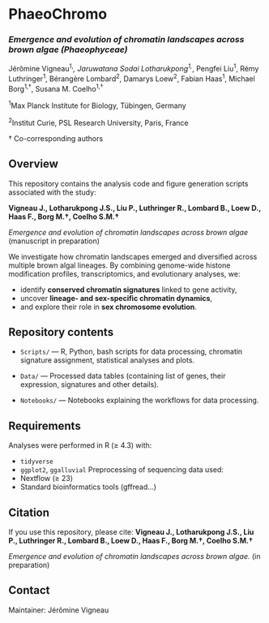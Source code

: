 # PhaeoChromo
### ***Emergence and evolution of chromatin landscapes across brown algae (Phaeophyceae)***

Jérômine Vigneau<sup>1,*</sup>, Jaruwatana Sodai Lotharukpong<sup>1,*</sup>, Pengfei Liu<sup>1</sup>, Rémy Luthringer<sup>1</sup>, Bérangère Lombard<sup>2</sup>, Damarys Loew<sup>2</sup>, Fabian Haas<sup>1</sup>, Michael Borg<sup>1,†</sup>, Susana M. Coelho<sup>1,†</sup> 

<sup>1</sup>Max Planck Institute for Biology, Tübingen, Germany

<sup>2</sup>Institut Curie, PSL Research University, Paris, France

† Co-corresponding authors

## Overview

This repository contains the analysis code and figure generation scripts associated with the study:

**Vigneau J., Lotharukpong J.S., Liu P., Luthringer R., Lombard B., Loew D., Haas F., Borg M.†, Coelho S.M.†**

*Emergence and evolution of chromatin landscapes across brown algae*
(manuscript in preparation)

We investigate how chromatin landscapes emerged and diversified across multiple brown algal lineages. By combining genome-wide histone modification profiles, transcriptomics, and evolutionary analyses, we:
- identify **conserved chromatin signatures** linked to gene activity,
- uncover **lineage- and sex-specific chromatin dynamics**,
- and explore their role in **sex chromosome evolution**.

## Repository contents

* `Scripts/` — R, Python, bash scripts for data processing, chromatin signature assignment, statistical analyses and plots.

* `Data/` — Processed data tables (containing list of genes, their expression, signatures and other details).

* `Notebooks/` — Notebooks explaining the workflows for data processing.

## Requirements

Analyses were performed in R (≥ 4.3) with:
- `tidyverse`
- `ggplot2`, `ggalluvial`
Preprocessing of sequencing data used:
- Nextflow (≥ 23)
- Standard bioinformatics tools (gffread...)

## Citation

If you use this repository, please cite:
**Vigneau J., Lotharukpong J.S., Liu P., Luthringer R., Lombard B., Loew D., Haas F., Borg M.†, Coelho S.M.†**

*Emergence and evolution of chromatin landscapes across brown algae.* (in preparation)

## Contact
Maintainer: Jérômine Vigneau
